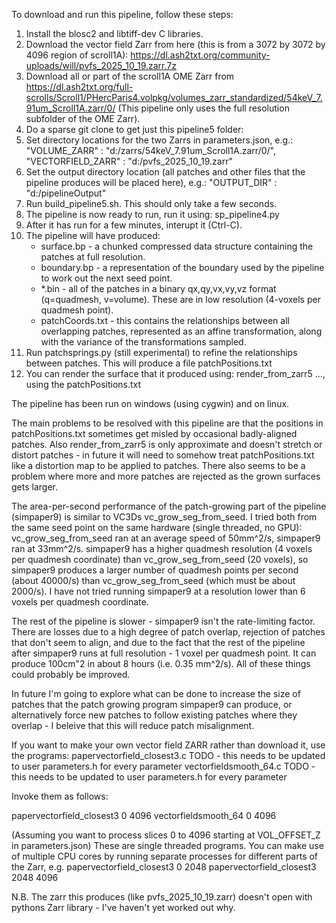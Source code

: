 To download and run this pipeline, follow these steps:

1. Install the blosc2 and libtiff-dev C libraries.
2. Download the vector field Zarr from here (this is from a 3072 by 3072 by 4096 region of scroll1A): https://dl.ash2txt.org/community-uploads/will/pvfs_2025_10_19.zarr.7z
3. Download all or part of the scroll1A OME Zarr from https://dl.ash2txt.org/full-scrolls/Scroll1/PHercParis4.volpkg/volumes_zarr_standardized/54keV_7.91um_Scroll1A.zarr/0/ (This pipeline only uses the full resolution subfolder of the OME Zarr).
4. Do a sparse git clone to get just this pipeline5 folder:
5. Set directory locations for the two Zarrs in parameters.json, e.g.: 	"VOLUME_ZARR" : "d:/zarrs/54keV_7.91um_Scroll1A.zarr/0/",
	"VECTORFIELD_ZARR" : "d:/pvfs_2025_10_19.zarr"
6. Set the output directory location (all patches and other files that the pipeline produces will be placed here), e.g.: "OUTPUT_DIR" : "d:/pipelineOutput"
7. Run build_pipeline5.sh. This should only take a few seconds.
8. The pipeline is now ready to run, run it using: sp_pipeline4.py
9. After it has run for a few minutes, interupt it (Ctrl-C).
10. The pipeline will have produced:
    - surface.bp - a chunked compressed data structure containing the patches at full resolution.
    - boundary.bp - a representation of the boundary used by the pipeline to work out the next seed point.
    - *.bin - all of the patches in a binary qx,qy,vx,vy,vz format (q=quadmesh, v=volume). These are in low resolution (4-voxels per quadmesh point).
    -  patchCoords.txt - this contains the relationships between all overlapping patches, represented as an affine transformation, along with the variance of the transformations sampled.
12. Run patchsprings.py (still experimental) to refine the relationships between patches. This will produce a file patchPositions.txt
13. You can render the surface that it produced using: render_from_zarr5 ..., using the patchPositions.txt

The pipeline has been run on windows (using cygwin) and on linux.

The main problems to be resolved with this pipeline are that the positions in patchPositions.txt sometimes get misled by occasional badly-aligned patches. Also render_from_zarr5 is only approximate and doesn't stretch or distort patches - in future it will need to somehow treat patchPositions.txt like a distortion map to be applied to patches. There also seems to be a problem where more and more patches are rejected as the grown surfaces gets larger.

The area-per-second performance of the patch-growing part of the pipeline (simpaper9) is similar to VC3Ds vc_grow_seg_from_seed. I tried both from the same seed point on the same hardware (single threaded, no GPU): vc_grow_seg_from_seed ran at an average speed of 50mm^2/s, simpaper9 ran at 33mm^2/s. simpaper9 has a higher quadmesh resolution (4 voxels per quadmesh coordinate) than vc_grow_seg_from_seed (20 voxels), so simpaper9 produces a larger number of quadmesh points per second (about 40000/s) than vc_grow_seg_from_seed (which must be about 2000/s). I have not tried running simpaper9 at a resolution lower than 6 voxels per quadmesh coordinate.

The rest of the pipeline is slower - simpaper9 isn't the rate-limiting factor. There are losses due to a high degree of patch overlap, rejection of patches that don't seem to align, and due to the fact that the rest of the pipeline after simpaper9 runs at full resolution - 1 voxel per quadmesh point. It can produce 100cm"2 in about 8 hours (i.e. 0.35 mm^2/s). All of these things could probably be improved.

In future I'm going to explore what can be done to increase the size of patches that the patch growing program simpaper9 can produce, or alternatively force new patches to follow existing patches where they overlap - I beleive that this will reduce patch misalignment.

If you want to make your own vector field ZARR rather than download it, use the programs:
papervectorfield_closest3.c   TODO - this needs to be updated to user parameters.h for every parameter
vectorfieldsmooth_64.c        TODO - this needs to be updated to user parameters.h for every parameter

Invoke them as follows:

papervectorfield_closest3 0 4096
vectorfieldsmooth_64 0 4096

(Assuming you want to process slices 0 to 4096 starting at VOL_OFFSET_Z in parameters.json)
These are single threaded programs. You can make use of multiple CPU cores by running separate processes for different parts of the Zarr, e.g.
papervectorfield_closest3 0 2048
papervectorfield_closest3 2048 4096

N.B. The zarr this produces (like pvfs_2025_10_19.zarr) doesn't open with pythons Zarr library - I've haven't yet worked out why.
